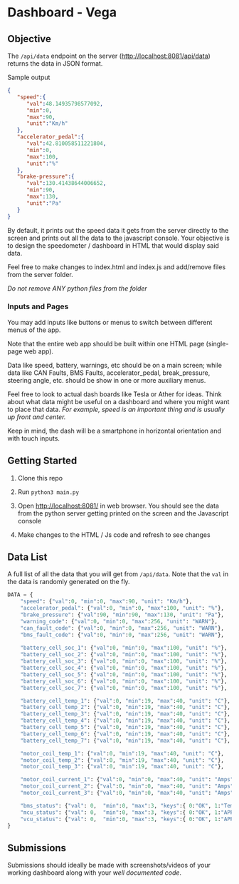 # Dashboard - Vega

## Objective
The `/api/data` endpoint on the server ([http://localhost:8081/api/data](http://localhost:8081/api/data)) returns the data in JSON format.

Sample output
```json
{
   "speed":{
      "val":48.14935798577092,
      "min":0,
      "max":90,
      "unit":"Km/h"
   },
   "accelerator_pedal":{
      "val":42.810058511221804,
      "min":0,
      "max":100,
      "unit":"%"
   },
   "brake-pressure":{
      "val":130.41438644006652,
      "min":90,
      "max":130,
      "unit":"Pa"
   }
}
```
By default, it prints out the speed data it gets from the server directly to the screen and prints out all the data to the javascript console.
Your objective is to design the speedometer / dashboard in HTML that would display said data.

Feel free to make changes to index.html and index.js and add/remove files from the server folder.

*Do not remove ANY python files from the folder*

### Inputs and Pages

You may add inputs like buttons or menus to switch between different menus of the app.

Note that the entire web app should be built within one HTML page (single-page web app).

Data like speed, battery, warnings, etc should be on a main screen; while data like CAN Faults, BMS Faults, accelerator_pedal, break_pressure, steering angle, etc. should be show in one or more auxiliary menus.

Feel free to look to actual dash boards like Tesla or Ather for ideas. Think about what data might be useful on a dashboard and where you might want to place that data. *For example, speed is an important thing and is usually up front and center.*

Keep in mind, the dash will be a smartphone in horizontal orientation and with touch inputs.

## Getting Started
1. Clone this repo

2. Run ```python3 main.py```

3. Open  [http://localhost:8081/](http://localhost:8081/)  in web browser. You should see the data from the python server getting printed on the screen and the Javascript console
4. Make changes to the HTML / Js code and refresh to see changes

## Data List
A full list of all the data that you will get from `/api/data`. Note that the `val` in the data is randomly generated on the fly.
```python
DATA = {
	"speed": {"val":0, "min":0, "max":90, "unit": "Km/h"},
	"accelerator_pedal": {"val":0, "min":0, "max":100, "unit": "%"},
	"brake_pressure": {"val":90, "min":90, "max":130, "unit": "Pa"},
	"warning_code": {"val":0, "min":0, "max":256, "unit": "WARN"},
	"can_fault_code": {"val":0, "min":0, "max":256, "unit": "WARN"},
	"bms_fault_code": {"val":0, "min":0, "max":256, "unit": "WARN"},
	
	"battery_cell_soc_1": {"val":0, "min":0, "max":100, "unit": "%"},
	"battery_cell_soc_2": {"val":0, "min":0, "max":100, "unit": "%"},
	"battery_cell_soc_3": {"val":0, "min":0, "max":100, "unit": "%"},
	"battery_cell_soc_4": {"val":0, "min":0, "max":100, "unit": "%"},
	"battery_cell_soc_5": {"val":0, "min":0, "max":100, "unit": "%"},
	"battery_cell_soc_6": {"val":0, "min":0, "max":100, "unit": "%"},
	"battery_cell_soc_7": {"val":0, "min":0, "max":100, "unit": "%"},

	"battery_cell_temp_1": {"val":0, "min":19, "max":40, "unit": "C"},
	"battery_cell_temp_2": {"val":0, "min":19, "max":40, "unit": "C"},
	"battery_cell_temp_3": {"val":0, "min":19, "max":40, "unit": "C"},
	"battery_cell_temp_4": {"val":0, "min":19, "max":40, "unit": "C"},
	"battery_cell_temp_5": {"val":0, "min":19, "max":40, "unit": "C"},
	"battery_cell_temp_6": {"val":0, "min":19, "max":40, "unit": "C"},
	"battery_cell_temp_7": {"val":0, "min":19, "max":40, "unit": "C"},

	"motor_coil_temp_1": {"val":0, "min":19, "max":40, "unit": "C"},
	"motor_coil_temp_2": {"val":0, "min":19, "max":40, "unit": "C"},
	"motor_coil_temp_3": {"val":0, "min":19, "max":40, "unit": "C"},

	"motor_coil_current_1": {"val":0, "min":0, "max":40, "unit": "Amps"},
	"motor_coil_current_2": {"val":0, "min":0, "max":40, "unit": "Amps"},
	"motor_coil_current_3": {"val":0, "min":0, "max":40, "unit": "Amps"},

	"bms_status": {"val": 0,  "min":0, "max":3, "keys":{ 0:"OK", 1:"Temperature Warning", 2:"Battery Pack Pressure Warning", 3:"System Offline"}},
	"mcu_status": {"val": 0,  "min":0, "max":3, "keys":{ 0:"OK", 1:"APPS not connected", 2:"Motor not responding", 3:"High Voltage Fault"}},
	"vcu_status": {"val": 0,  "min":0, "max":3, "keys":{ 0:"OK", 1:"APPS not connected", 2:"MCU not responding", 3:"High Voltage Offline"}},
}
```

## Submissions
Submissions should ideally be made with screenshots/videos of your working dashboard along with your *well documented code*.